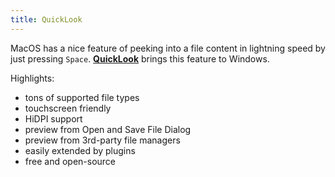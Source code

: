 ```yaml
---
title: QuickLook
---
```


MacOS has a nice feature of peeking into a file content in lightning speed by just pressing `Space`. [**QuickLook**](https://github.com/QL-Win/QuickLook) brings this feature to Windows.

Highlights:

- tons of supported file types
- touchscreen friendly
- HiDPI support
- preview from Open and Save File Dialog
- preview from 3rd-party file managers
- easily extended by plugins
- free and open-source
